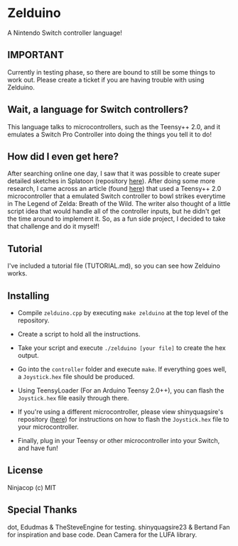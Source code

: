 # Zelduino

A Nintendo Switch controller language!

## IMPORTANT

Currently in testing phase, so there are bound to still be some things to work out. Please create a ticket if you are
having trouble with using Zelduino.

## Wait, a language for Switch controllers?

This language talks to microcontrollers, such as the Teensy++ 2.0, and it emulates a Switch Pro Controller into doing the things you tell it to do!

## How did I even get here?

After searching online one day, I saw that it was possible to create super detailed sketches in Splatoon (repository [here](https://github.com/shinyquagsire23/Switch-Fightstick)). After doing some more research, I came across an article (found [here](https://medium.com/@bertrandom/automating-zelda-3b37127e24c8)) that used a Teensy++ 2.0 microcontroller that a emulated Switch controller to bowl strikes everytime in The Legend of Zelda: Breath of the Wild. The writer also thought of a little script idea that would handle all of the controller inputs, but he didn't get the time around to implement it. So, as a fun side project, I decided to take that challenge and do it myself!

## Tutorial

I've included a tutorial file (TUTORIAL.md), so you can see how Zelduino works.

## Installing

- Compile `zelduino.cpp` by executing `make zelduino` at the top level of the repository.

- Create a script to hold all the instructions.

- Take your script and execute `./zelduino [your file]` to create the hex output.

- Go into the `controller` folder and execute `make`. If everything goes well, a `Joystick.hex` file should be produced.

- Using TeensyLoader (For an Arduino Teensy 2.0++), you can flash the `Joystick.hex` file easily through there.

- If you're using a different microcontroller, please view shinyquagsire's repository ([here](https://github.com/shinyquagsire23/Switch-Fightstick)) for instructions on how to flash the `Joystick.hex` file to your microcontroller.

- Finally, plug in your Teensy or other microcontroller into your Switch, and have fun!

## License

Ninjacop (c) MIT

## Special Thanks

dot, Edudmas & TheSteveEngine for testing.
shinyquagsire23 & Bertand Fan for inspiration and base code.
Dean Camera for the LUFA library.
